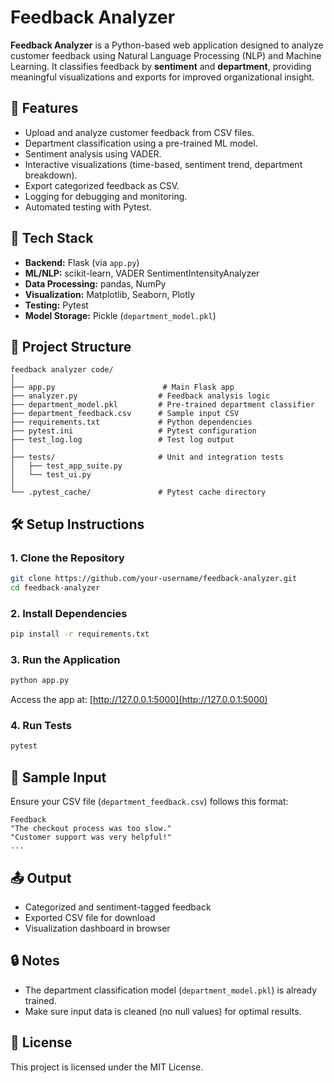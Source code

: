 # Feedback Analyzer

**Feedback Analyzer** is a Python-based web application designed to analyze customer feedback using Natural Language Processing (NLP) and Machine Learning. It classifies feedback by **sentiment** and **department**, providing meaningful visualizations and exports for improved organizational insight.

## 🚀 Features

- Upload and analyze customer feedback from CSV files.
- Department classification using a pre-trained ML model.
- Sentiment analysis using VADER.
- Interactive visualizations (time-based, sentiment trend, department breakdown).
- Export categorized feedback as CSV.
- Logging for debugging and monitoring.
- Automated testing with Pytest.

## 🧠 Tech Stack

- **Backend:** Flask (via `app.py`)
- **ML/NLP:** scikit-learn, VADER SentimentIntensityAnalyzer
- **Data Processing:** pandas, NumPy
- **Visualization:** Matplotlib, Seaborn, Plotly
- **Testing:** Pytest
- **Model Storage:** Pickle (`department_model.pkl`)

## 📁 Project Structure

```
feedback analyzer code/
│
├── app.py                        # Main Flask app
├── analyzer.py                  # Feedback analysis logic
├── department_model.pkl         # Pre-trained department classifier
├── department_feedback.csv      # Sample input CSV
├── requirements.txt             # Python dependencies
├── pytest.ini                   # Pytest configuration
├── test_log.log                 # Test log output
│
├── tests/                       # Unit and integration tests
│   ├── test_app_suite.py
│   └── test_ui.py
│
└── .pytest_cache/               # Pytest cache directory
```

## 🛠️ Setup Instructions

### 1. Clone the Repository

```bash
git clone https://github.com/your-username/feedback-analyzer.git
cd feedback-analyzer
```

### 2. Install Dependencies

```bash
pip install -r requirements.txt
```

### 3. Run the Application

```bash
python app.py
```

Access the app at: [http://127.0.0.1:5000](http://127.0.0.1:5000)

### 4. Run Tests

```bash
pytest
```

## 📝 Sample Input

Ensure your CSV file (`department_feedback.csv`) follows this format:

```csv
Feedback
"The checkout process was too slow."
"Customer support was very helpful!"
...
```

## 📤 Output

- Categorized and sentiment-tagged feedback
- Exported CSV file for download
- Visualization dashboard in browser

## 🔒 Notes

- The department classification model (`department_model.pkl`) is already trained.
- Make sure input data is cleaned (no null values) for optimal results.

## 📜 License

This project is licensed under the MIT License.